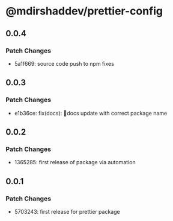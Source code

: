# @mdirshaddev/prettier-config

## 0.0.4

### Patch Changes

- 5a1f669: source code push to npm fixes

## 0.0.3

### Patch Changes

- e1b36ce: fix(docs): 📝docs update with correct package name

## 0.0.2

### Patch Changes

- 1365285: first release of package via automation

## 0.0.1

### Patch Changes

- 5703243: first release for prettier package

